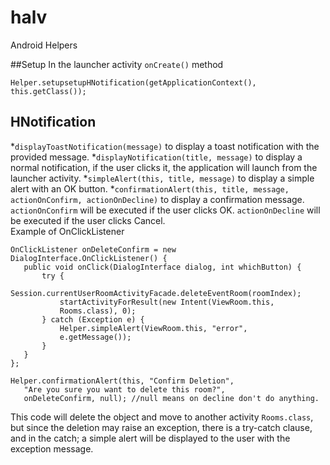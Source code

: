 # halv
Android Helpers

##Setup
In the launcher activity `onCreate()` method
```
Helper.setupsetupHNotification(getApplicationContext(), this.getClass());
```
## HNotification
 *`displayToastNotification(message)` to display a toast notification with the provided message.
 *`displayNotification(title, message)` to display a normal notification, if the user clicks it, the application will launch from the launcher activity.
 *`simpleAlert(this, title, message)` to display a simple alert with an OK button.
 *`confirmationAlert(this, title, message, actionOnConfirm, actionOnDecline)` to display a confirmation message. `actionOnConfirm` will be executed if the user clicks OK. `actionOnDecline` will be executed if the user clicks Cancel.<br>
 Example of OnClickListener
 ```
 OnClickListener onDeleteConfirm = new DialogInterface.OnClickListener() {
 	public void onClick(DialogInterface dialog, int whichButton) {
 		try {
 			Session.currentUserRoomActivityFacade.deleteEventRoom(roomIndex);
 			startActivityForResult(new Intent(ViewRoom.this,
 			Rooms.class), 0);
 		} catch (Exception e) {
 			Helper.simpleAlert(ViewRoom.this, "error",
 			e.getMessage());
 		}
 	}
 };

 Helper.confirmationAlert(this, "Confirm Deletion",
 	"Are you sure you want to delete this room?",
    onDeleteConfirm, null); //null means on decline don't do anything.
```

This code will delete the object and move to another activity `Rooms.class`, but since the deletion may raise an exception, there is a try-catch clause, and in the catch; a simple alert will be displayed to the user with the exception message.
